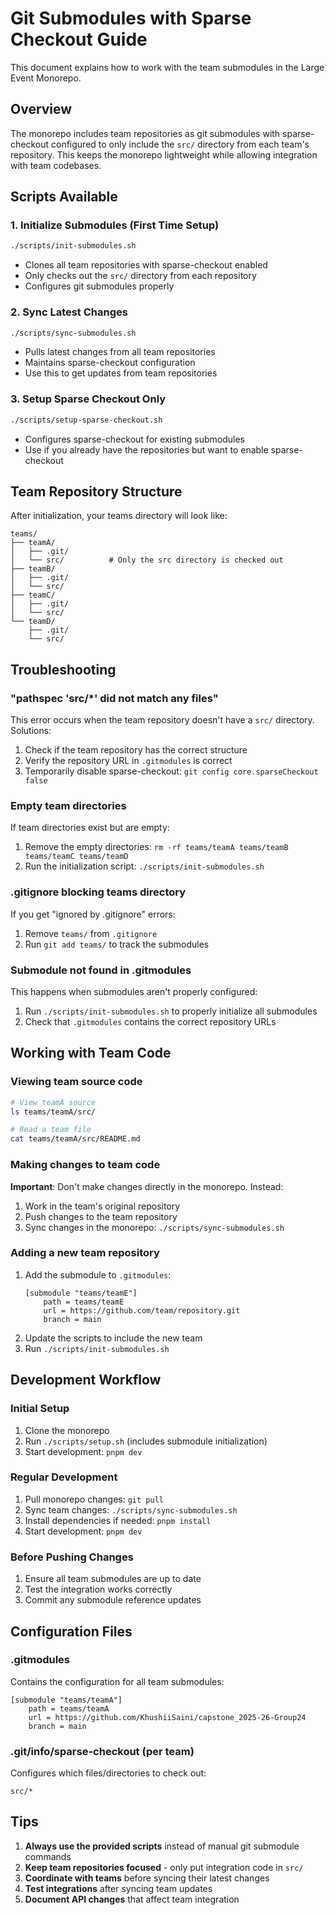 # Git Submodules with Sparse Checkout Guide

This document explains how to work with the team submodules in the Large Event Monorepo.

## Overview

The monorepo includes team repositories as git submodules with sparse-checkout configured to only include the `src/` directory from each team's repository. This keeps the monorepo lightweight while allowing integration with team codebases.

## Scripts Available

### 1. Initialize Submodules (First Time Setup)
```bash
./scripts/init-submodules.sh
```
- Clones all team repositories with sparse-checkout enabled
- Only checks out the `src/` directory from each repository
- Configures git submodules properly

### 2. Sync Latest Changes
```bash
./scripts/sync-submodules.sh
```
- Pulls latest changes from all team repositories
- Maintains sparse-checkout configuration
- Use this to get updates from team repositories

### 3. Setup Sparse Checkout Only
```bash
./scripts/setup-sparse-checkout.sh
```
- Configures sparse-checkout for existing submodules
- Use if you already have the repositories but want to enable sparse-checkout

## Team Repository Structure

After initialization, your teams directory will look like:
```
teams/
├── teamA/
│   ├── .git/
│   └── src/          # Only the src directory is checked out
├── teamB/
│   ├── .git/
│   └── src/
├── teamC/
│   ├── .git/
│   └── src/
└── teamD/
    ├── .git/
    └── src/
```

## Troubleshooting

### "pathspec 'src/*' did not match any files"
This error occurs when the team repository doesn't have a `src/` directory. Solutions:
1. Check if the team repository has the correct structure
2. Verify the repository URL in `.gitmodules` is correct
3. Temporarily disable sparse-checkout: `git config core.sparseCheckout false`

### Empty team directories
If team directories exist but are empty:
1. Remove the empty directories: `rm -rf teams/teamA teams/teamB teams/teamC teams/teamD`
2. Run the initialization script: `./scripts/init-submodules.sh`

### .gitignore blocking teams directory
If you get "ignored by .gitignore" errors:
1. Remove `teams/` from `.gitignore`
2. Run `git add teams/` to track the submodules

### Submodule not found in .gitmodules
This happens when submodules aren't properly configured:
1. Run `./scripts/init-submodules.sh` to properly initialize all submodules
2. Check that `.gitmodules` contains the correct repository URLs

## Working with Team Code

### Viewing team source code
```bash
# View teamA source
ls teams/teamA/src/

# Read a team file
cat teams/teamA/src/README.md
```

### Making changes to team code
**Important**: Don't make changes directly in the monorepo. Instead:
1. Work in the team's original repository
2. Push changes to the team repository
3. Sync changes in the monorepo: `./scripts/sync-submodules.sh`

### Adding a new team repository
1. Add the submodule to `.gitmodules`:
   ```
   [submodule "teams/teamE"]
       path = teams/teamE
       url = https://github.com/team/repository.git
       branch = main
   ```
2. Update the scripts to include the new team
3. Run `./scripts/init-submodules.sh`

## Development Workflow

### Initial Setup
1. Clone the monorepo
2. Run `./scripts/setup.sh` (includes submodule initialization)
3. Start development: `pnpm dev`

### Regular Development
1. Pull monorepo changes: `git pull`
2. Sync team changes: `./scripts/sync-submodules.sh`
3. Install dependencies if needed: `pnpm install`
4. Start development: `pnpm dev`

### Before Pushing Changes
1. Ensure all team submodules are up to date
2. Test the integration works correctly
3. Commit any submodule reference updates

## Configuration Files

### .gitmodules
Contains the configuration for all team submodules:
```
[submodule "teams/teamA"]
    path = teams/teamA
    url = https://github.com/KhushiiSaini/capstone_2025-26-Group24
    branch = main
```

### .git/info/sparse-checkout (per team)
Configures which files/directories to check out:
```
src/*
```

## Tips

1. **Always use the provided scripts** instead of manual git submodule commands
2. **Keep team repositories focused** - only put integration code in `src/`
3. **Coordinate with teams** before syncing their latest changes
4. **Test integrations** after syncing team updates
5. **Document API changes** that affect team integration